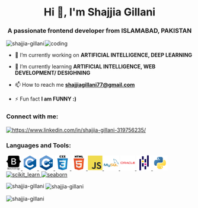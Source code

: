 <h1 align="center">Hi 👋, I'm Shajjia Gillani</h1>
<h3 align="center">A passionate frontend developer from ISLAMABAD, PAKISTAN</h3>

<image align="right" alt="coding" width="400" src="C:\Users\ProBook\Desktop\ppr\codinng.gif">

<p align="left"> <img src="https://komarev.com/ghpvc/?username=shajjia-gillani&label=Profile%20views&color=0e75b6&style=flat" alt="shajjia-gillani" /> </p>

- 🔭 I’m currently working on **ARTIFICIAL INTELLIGENCE, DEEP LEARNING**

- 🌱 I’m currently learning **ARTIFICIAL INTELLIGENCE, WEB DEVELOPMENT/ DESIGHNING**

- 📫 How to reach me **shajjiagillani77@gmail.com**

- ⚡ Fun fact **I am FUNNY :)**

<h3 align="left">Connect with me:</h3>
<p align="left">
<a href="https://linkedin.com/in/https://www.linkedin.com/in/shajjia-gillani-319756235/" target="blank"><img align="center" src="https://raw.githubusercontent.com/rahuldkjain/github-profile-readme-generator/master/src/images/icons/Social/linked-in-alt.svg" alt="https://www.linkedin.com/in/shajjia-gillani-319756235/" height="30" width="40" /></a>
</p>

<h3 align="left">Languages and Tools:</h3>
<p align="left"> <a href="https://getbootstrap.com" target="_blank" rel="noreferrer"> <img src="https://raw.githubusercontent.com/devicons/devicon/master/icons/bootstrap/bootstrap-plain-wordmark.svg" alt="bootstrap" width="40" height="40"/> </a> <a href="https://www.cprogramming.com/" target="_blank" rel="noreferrer"> <img src="https://raw.githubusercontent.com/devicons/devicon/master/icons/c/c-original.svg" alt="c" width="40" height="40"/> </a> <a href="https://www.w3schools.com/cpp/" target="_blank" rel="noreferrer"> <img src="https://raw.githubusercontent.com/devicons/devicon/master/icons/cplusplus/cplusplus-original.svg" alt="cplusplus" width="40" height="40"/> </a> <a href="https://www.w3schools.com/css/" target="_blank" rel="noreferrer"> <img src="https://raw.githubusercontent.com/devicons/devicon/master/icons/css3/css3-original-wordmark.svg" alt="css3" width="40" height="40"/> </a> <a href="https://www.w3.org/html/" target="_blank" rel="noreferrer"> <img src="https://raw.githubusercontent.com/devicons/devicon/master/icons/html5/html5-original-wordmark.svg" alt="html5" width="40" height="40"/> </a> <a href="https://developer.mozilla.org/en-US/docs/Web/JavaScript" target="_blank" rel="noreferrer"> <img src="https://raw.githubusercontent.com/devicons/devicon/master/icons/javascript/javascript-original.svg" alt="javascript" width="40" height="40"/> </a> <a href="https://www.mysql.com/" target="_blank" rel="noreferrer"> <img src="https://raw.githubusercontent.com/devicons/devicon/master/icons/mysql/mysql-original-wordmark.svg" alt="mysql" width="40" height="40"/> </a> <a href="https://www.oracle.com/" target="_blank" rel="noreferrer"> <img src="https://raw.githubusercontent.com/devicons/devicon/master/icons/oracle/oracle-original.svg" alt="oracle" width="40" height="40"/> </a> <a href="https://pandas.pydata.org/" target="_blank" rel="noreferrer"> <img src="https://raw.githubusercontent.com/devicons/devicon/2ae2a900d2f041da66e950e4d48052658d850630/icons/pandas/pandas-original.svg" alt="pandas" width="40" height="40"/> </a> <a href="https://www.python.org" target="_blank" rel="noreferrer"> <img src="https://raw.githubusercontent.com/devicons/devicon/master/icons/python/python-original.svg" alt="python" width="40" height="40"/> </a> <a href="https://scikit-learn.org/" target="_blank" rel="noreferrer"> <img src="https://upload.wikimedia.org/wikipedia/commons/0/05/Scikit_learn_logo_small.svg" alt="scikit_learn" width="40" height="40"/> </a> <a href="https://seaborn.pydata.org/" target="_blank" rel="noreferrer"> <img src="https://seaborn.pydata.org/_images/logo-mark-lightbg.svg" alt="seaborn" width="40" height="40"/> </a> </p>

<p><img align="left" src="https://github-readme-stats.vercel.app/api/top-langs?username=shajjia-gillani&show_icons=true&locale=en&layout=compact" alt="shajjia-gillani" /></p>

<p>&nbsp;<img align="center" src="https://github-readme-stats.vercel.app/api?username=shajjia-gillani&show_icons=true&locale=en" alt="shajjia-gillani" /></p>

<p><img align="center" src="https://github-readme-streak-stats.herokuapp.com/?user=shajjia-gillani&" alt="shajjia-gillani" /></p>
